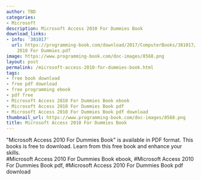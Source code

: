 ```yaml
---
author: TBD
categories:
- Microsoft
description: Microsoft Access 2010 For Dummies Book
download_links:
- info: '381017'
  url: https://programming-book.com/download/2017/ComputerBooks/381017/Microsoft Access
    2010 For Dummies.pdf
image: https://www.programming-book.com/doc-images/8568.png
layout: post
permalink: /microsoft-access-2010-for-dummies-book.html
tags:
- free book download
- free pdf download
- free programming ebook
- pdf free
- Microsoft Access 2010 For Dummies Book ebook
- Microsoft Access 2010 For Dummies Book pdf
- Microsoft Access 2010 For Dummies Book pdf download
thumbnail_url: https://www.programming-book.com/doc-images/8568.png
title: Microsoft Access 2010 For Dummies Book
---
```


 
<div class="item-desc text-justify">
  "Microsoft Access 2010 For Dummies Book" is available in PDF format. This books is free to download. Learn from this free book and enhance your skills.
  <br>
  #Microsoft Access 2010 For Dummies Book ebook, #Microsoft Access 2010 For Dummies Book pdf, #Microsoft Access 2010 For Dummies Book pdf download
</div>